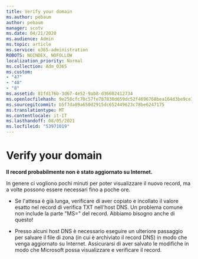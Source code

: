```yaml
---
title: Verify your domain
ms.author: pebaum
author: pebaum
manager: scotv
ms.date: 04/21/2020
ms.audience: Admin
ms.topic: article
ms.service: o365-administration
ROBOTS: NOINDEX, NOFOLLOW
localization_priority: Normal
ms.collection: Adm_O365
ms.custom:
- "47"
- "48"
- "8"
ms.assetid: 81fd176b-3d67-4e52-9ab8-d36602412734
ms.openlocfilehash: 9e258cfc70c57fe787830d659dc52f4696768bea164d3be9ce7bcb9e7123c5a9
ms.sourcegitcommit: b5f7da89a650d2915dc652449623c78be6247175
ms.translationtype: MT
ms.contentlocale: it-IT
ms.lasthandoff: 08/05/2021
ms.locfileid: "53971019"
---
```

# <a name="verify-your-domain"></a>Verify your domain

 **Il record probabilmente non è stato aggiornato su Internet.**
  
In genere ci vogliono pochi minuti per poter visualizzare il nuovo record, ma a volte possono essere necessari fino a poche ore. 
  
- Se l'attesa è già lunga, verificare di aver copiato e incollato il valore esatto nel record di verifica TXT nell'host DNS. Un problema comune non include la parte "MS=" del record. Abbiamo bisogno anche di questo!

- Presso alcuni host DNS è necessario eseguire un ulteriore passaggio per salvare il file di zona (in cui è archiviato il record DNS) in modo che venga aggiornato su Internet. Assicurarsi di aver salvato le modifiche in modo che Microsoft possa visualizzare e verificare il record.
